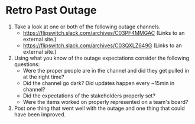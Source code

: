 # Retro Past Outage

1. Take a look at one or both of the following outage channels.
   * https://flipswitch.slack.com/archives/C03PF4MMGAC (Links to an external site.)
   * https://flipswitch.slack.com/archives/C03QXLZ649G  (Links to an external site.)
2. Using what you know of the outage expectations consider the following questions:
   * Were the proper people are in the channel and did they get pulled in at the right time?
   * Did the channel go dark? Did updates happen every ~15min in channel?
   * Did the expectations of the stakeholders properly set?
   * Were the items worked on properly represented on a team's board?
3. Post one thing that went well with the outage and one thing that could have been improved. 